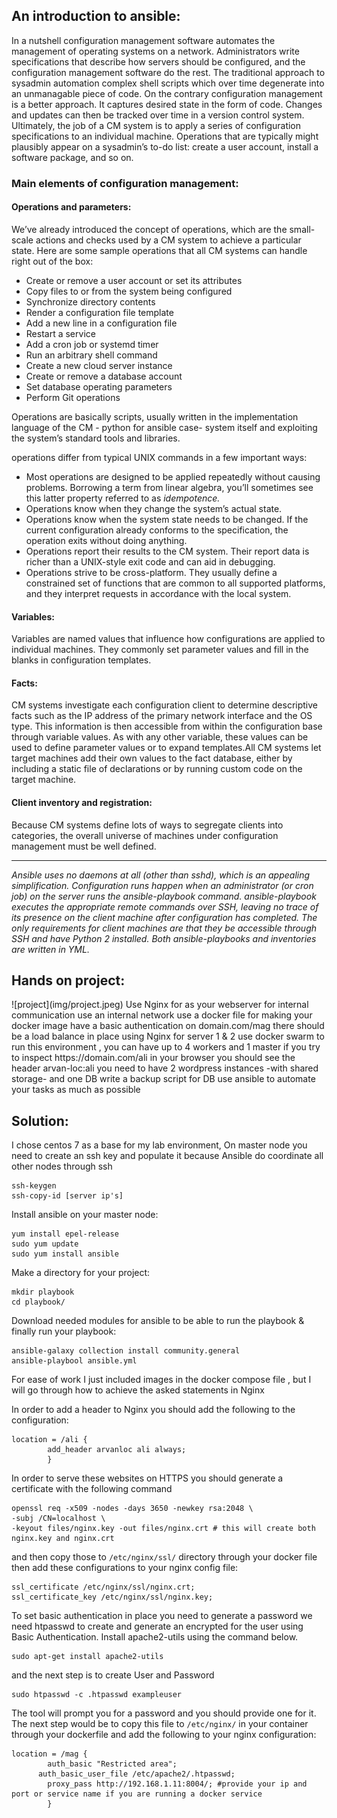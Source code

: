 <h2>An introduction to ansible:</h2>
In a nutshell configuration management software automates the management of operating systems on a network. Administrators write specifications that describe how servers should be configured, and the configuration management software do the rest.
The traditional approach to sysadmin automation complex shell scripts which over time degenerate into an unmanagable piece of code. On the contrary configuration management is a better approach. It captures desired state in the form of code. Changes and updates can then be tracked over time in a version control system.
Ultimately, the job of a CM system is to apply a series of configuration specifications to an individual machine. Operations that are typically  might plausibly appear on a sysadmin’s to-do list: create a user account, install a software package, and so on. 
<h3>Main elements of configuration management:</h3>
<h4>Operations and parameters:</h4>
We’ve already introduced the concept of operations, which are the small-scale actions and checks used by a CM system to achieve a particular state.
Here are some sample operations that all CM systems can handle right out of the box:

* Create or remove a user account or set its attributes
* Copy files to or from the system being configured
* Synchronize directory contents
* Render a configuration file template
* Add a new line in a configuration file
* Restart a service
* Add a cron job or systemd timer
* Run an arbitrary shell command
* Create a new cloud server instance
* Create or remove a database account
* Set database operating parameters
* Perform Git operations

Operations are basically scripts, usually written in the implementation language of the CM - python for ansible case- system itself and exploiting the system’s standard tools and libraries.

operations differ from typical UNIX commands in a few important ways:

* Most operations are designed to be applied repeatedly without causing problems. Borrowing a term from linear algebra, you’ll sometimes see this latter property referred to as *idempotence.*
* Operations know when they change the system’s actual state.
* Operations know when the system state needs to be changed. If the current configuration already conforms to the specification, the operation exits without doing anything.
* Operations report their results to the CM system. Their report data is richer than a UNIX-style exit code and can aid in debugging.
* Operations strive to be cross-platform. They usually define a constrained set of functions that are common to all supported platforms, and they interpret requests in accordance with the local system.

<h4>Variables:</h4>
Variables are named values that influence how configurations are applied to individual machines. They commonly set parameter values and fill in the blanks in configuration templates.
<h4>Facts:</h4>
CM systems investigate each configuration client to determine descriptive facts such as the IP address of the primary network interface and the OS type. This information is then accessible from within the configuration base through variable values. As with any other variable, these values can be used to define parameter values or to expand templates.All CM systems let target machines add their own values to the fact database, either by including a static file of declarations or by running custom code on the target machine.
<h4>Client inventory and registration:</h4>
Because CM systems define lots of ways to segregate clients into categories, the overall universe of machines under configuration management must be well defined.
<hr>

*Ansible uses no daemons at all (other than sshd), which is an appealing simplification. Configuration runs happen when an administrator (or cron job) on the server runs the ansible-playbook command. ansible-playbook executes the appropriate remote commands over SSH, leaving no trace of its presence on the client machine after configuration has completed. The only requirements for client machines are that they be accessible through SSH and have Python 2 installed. Both ansible-playbooks and inventories are written in YML.*

<h2>Hands on project:</h2>
![project](img/project.jpeg)
Use Nginx for as your webserver
for internal communication use an internal network
use a docker file for making your docker image 
have a basic authentication on domain.com/mag
there should be a load balance in place using Nginx for server 1 & 2
use docker swarm to run this environment , you can have up to 4 workers and 1 master
if you try to inspect https://domain.com/ali in your browser you should see the header arvan-loc:ali
you need to have 2 wordpress instances -with shared storage- and one DB 
write a backup script for DB
use ansible to automate your tasks as much as possible

<h2>Solution:</h2>
I chose centos 7 as a base for my lab environment,
On master node you need to create an ssh key and populate it because Ansible do coordinate all other nodes through ssh

```
ssh-keygen
ssh-copy-id [server ip's]
```

Install ansible on your master node:

```
yum install epel-release
sudo yum update
sudo yum install ansible
```

Make a directory for your project:

```
mkdir playbook
cd playbook/
```

Download needed modules for ansible to be able to run the playbook & finally run your playbook:

```
ansible-galaxy collection install community.general
ansible-playbool ansible.yml
```

For ease of work I just included images in the docker compose file , but I will go through how to achieve the asked statements in Nginx

In order to add a header to Nginx you should add the following to the configuration:

```
location = /ali {
	    add_header arvanloc ali always;
        }
```

In order to serve these websites on HTTPS you should generate a certificate with the following command
```
openssl req -x509 -nodes -days 3650 -newkey rsa:2048 \
-subj /CN=localhost \
-keyout files/nginx.key -out files/nginx.crt # this will create both nginx.key and nginx.crt 
```
and then copy those to `/etc/nginx/ssl/` directory through your docker file then add these configurations to your nginx config file:
 
 ```
ssl_certificate /etc/nginx/ssl/nginx.crt;
ssl_certificate_key /etc/nginx/ssl/nginx.key;
```
To set basic authentication in place you need to generate a password we need htpasswd to create and generate an encrypted for the user using Basic Authentication. Install apache2-utils using the command below.

```
sudo apt-get install apache2-utils
```

and the next step is to create User and Password

```
sudo htpasswd -c .htpasswd exampleuser
```

The tool will prompt you for a password and you should provide one for it.
The next step would be to copy this file to `/etc/nginx/` in your container through your dockerfile and add the following to your nginx configuration:

```
location = /mag {
	    auth_basic "Restricted area";
      auth_basic_user_file /etc/apache2/.htpasswd;  
	    proxy_pass http://192.168.1.11:8004/; #provide your ip and port or service name if you are running a docker service
        }
```






